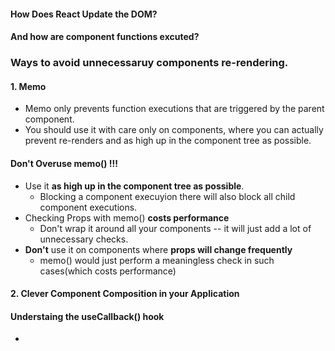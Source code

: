 #### How Does React Update the DOM?

#### And how are component functions excuted?

### Ways to avoid unnecessaruy components re-rendering.

#### 1. Memo

- Memo only prevents function executions that are triggered by the parent component.
- You should use it with care only on components, where you can actually prevent re-renders and as high up in the component tree as possible.

#### Don't Overuse memo() !!!

- Use it **as high up in the component tree as possible**.
  - Blocking a component execuyion there will also block all child component executions.
- Checking Props with memo() **costs performance**
  - Don't wrap it around all your components -- it will just add a lot of unnecessary checks.
- **Don't** use it on components where **props will change frequently**
  - memo() would just perform a meaningless check in such cases(which costs performance)

#### 2. Clever Component Composition in your Application

#### Understaing the useCallback() hook

-

